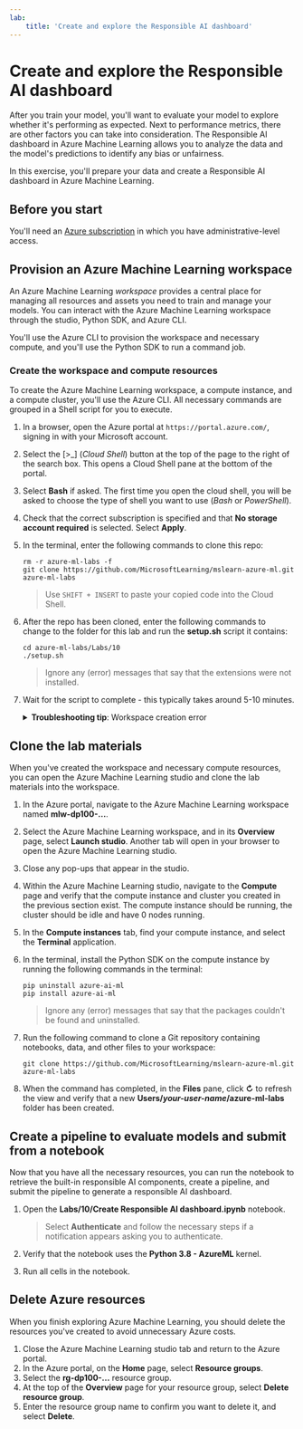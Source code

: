 ```yaml
---
lab:
    title: 'Create and explore the Responsible AI dashboard'
---
```


# Create and explore the Responsible AI dashboard

After you train your model, you'll want to evaluate your model to explore whether it's performing as expected. Next to performance metrics, there are other factors you can take into consideration. The Responsible AI dashboard in Azure Machine Learning allows you to analyze the data and the model's predictions to identify any bias or unfairness.

In this exercise, you'll prepare your data and create a Responsible AI dashboard in Azure Machine Learning.

## Before you start

You'll need an [Azure subscription](https://azure.microsoft.com/free?azure-portal=true) in which you have administrative-level access.

## Provision an Azure Machine Learning workspace

An Azure Machine Learning *workspace* provides a central place for managing all resources and assets you need to train and manage your models. You can interact with the Azure Machine Learning workspace through the studio, Python SDK, and Azure CLI.

You'll use the Azure CLI to provision the workspace and necessary compute, and you'll use the Python SDK to run a command job.

### Create the workspace and compute resources

To create the Azure Machine Learning workspace, a compute instance, and a compute cluster, you'll use the Azure CLI. All necessary commands are grouped in a Shell script for you to execute.

1. In a browser, open the Azure portal at `https://portal.azure.com/`, signing in with your Microsoft account.
1. Select the \[>_] (*Cloud Shell*) button at the top of the page to the right of the search box. This opens a Cloud Shell pane at the bottom of the portal.
1. Select **Bash** if asked. The first time you open the cloud shell, you will be asked to choose the type of shell you want to use (*Bash* or *PowerShell*).
1. Check that the correct subscription is specified and that **No storage account required** is selected. Select **Apply**.
1. In the terminal, enter the following commands to clone this repo:

    ```azurecli
    rm -r azure-ml-labs -f
    git clone https://github.com/MicrosoftLearning/mslearn-azure-ml.git azure-ml-labs
    ```

    > Use `SHIFT + INSERT` to paste your copied code into the Cloud Shell.

1. After the repo has been cloned, enter the following commands to change to the folder for this lab and run the **setup.sh** script it contains:

    ```azurecli
    cd azure-ml-labs/Labs/10
    ./setup.sh
    ```

    > Ignore any (error) messages that say that the extensions were not installed.

1. Wait for the script to complete - this typically takes around 5-10 minutes.

    <details>
    <summary><b>Troubleshooting tip</b>: Workspace creation error</summary><br>
    <p>If you receive an error when running the setup script through the CLI, you need to provision the resources manually:</p>
    <ol>
        <li>In the Azure portal home page, select <b>+ Create a resource</b>.</li>
        <li>Search for <i>machine learning</i> and then select <b>Azure Machine Learning</b>. Select <b>Create</b>.</li>
        <li>Create a new Azure Machine Learning resource with the following settings:
            <ul>
                <li><b>Subscription</b>: <i>Your Azure subscription</i></li>
                <li><b>Resource group</b>: rg-dp100-labs</li>
                <li><b>Workspace name</b>: mlw-dp100-labs</li>
                <li><b>Region</b>: <i>Select the geographical region closest to you</i></li>
                <li><b>Storage account</b>: <i>Note the default new storage account that will be created for your workspace</i></li>
                <li><b>Key vault</b>: <i>Note the default new key vault that will be created for your workspace</i></li>
                <li><b>Application insights</b>: <i>Note the default new application insights resource that will be created for your workspace</i></li>
                <li><b>Container registry</b>: None (<i>one will be created automatically the first time you deploy a model to a container</i>)</li>
            </ul>
        <li>Select <b>Review + create</b> and wait for the workspace and its associated resources to be created - this typically takes around 5 minutes.</li>
        <li>Select <b>Go to resource</b> and in its <b>Overview</b> page, select <b>Launch studio</b>. Another tab will open in your browser to open the Azure Machine Learning studio.</li>
        <li>Close any pop-ups that appear in the studio.</li>
        <li>Within the Azure Machine Learning studio, navigate to the <b>Compute</b> page and select <b>+ New</b> under the <b>Compute instances</b> tab.</li>
        <li>Give the compute instance a unique name and then select <b>Standard_DS11_v2</b> as the virtual machine size.</li>
        <li>Select <b>Review + create</b> and then select <b>Create</b>.</li>
        <li>Next, select the <b>Compute clusters</b> tab and select <b>+ New</b>.</li>
        <li>Choose the same region as the one where you created your workspace and then select <b>Standard_DS11_v2</b> as the virtual machine size. Select <b>Next</b></li>
        <li>Give the cluster a unique name and then select <b>Create</b>.</li>
    </ol>
    </details>

## Clone the lab materials

When you've created the workspace and necessary compute resources, you can open the Azure Machine Learning studio and clone the lab materials into the workspace.

1. In the Azure portal, navigate to the Azure Machine Learning workspace named **mlw-dp100-...**.
1. Select the Azure Machine Learning workspace, and in its **Overview** page, select **Launch studio**. Another tab will open in your browser to open the Azure Machine Learning studio.
1. Close any pop-ups that appear in the studio.
1. Within the Azure Machine Learning studio, navigate to the **Compute** page and verify that the compute instance and cluster you created in the previous section exist. The compute instance should be running, the cluster should be idle and have 0 nodes running.
1. In the **Compute instances** tab, find your compute instance, and select the **Terminal** application.
1. In the terminal, install the Python SDK on the compute instance by running the following commands in the terminal:

    ```
    pip uninstall azure-ai-ml
    pip install azure-ai-ml
    ```

    > Ignore any (error) messages that say that the packages couldn't be found and uninstalled.

1. Run the following command to clone a Git repository containing notebooks, data, and other files to your workspace:

    ```
    git clone https://github.com/MicrosoftLearning/mslearn-azure-ml.git azure-ml-labs
    ```

1. When the command has completed, in the **Files** pane, click **&#8635;** to refresh the view and verify that a new **Users/*your-user-name*/azure-ml-labs** folder has been created.

## Create a pipeline to evaluate models and submit from a notebook

Now that you have all the necessary resources, you can run the notebook to retrieve the built-in responsible AI components, create a pipeline, and submit the pipeline to generate a responsible AI dashboard.

1. Open the **Labs/10/Create Responsible AI dashboard.ipynb** notebook.

    > Select **Authenticate** and follow the necessary steps if a notification appears asking you to authenticate.

1. Verify that the notebook uses the **Python 3.8 - AzureML** kernel.
1. Run all cells in the notebook.

## Delete Azure resources

When you finish exploring Azure Machine Learning, you should delete the resources you've created to avoid unnecessary Azure costs.

1. Close the Azure Machine Learning studio tab and return to the Azure portal.
1. In the Azure portal, on the **Home** page, select **Resource groups**.
1. Select the **rg-dp100-...** resource group.
1. At the top of the **Overview** page for your resource group, select **Delete resource group**.
1. Enter the resource group name to confirm you want to delete it, and select **Delete**.
